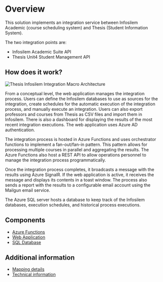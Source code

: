 # Overview 
This solution implements an integration service between Infosilem Academic (course scheduling system) and Thesis (Student Information System).

The two integration points are:
- Infosilem Academic Suite API
- Thesis Unit4 Student Management API

## How does it work?
![Thesis Infosilem Integration Macro Architecture](docs/media/macro-architecture.png)

From a conceptual level, the web application manages the integration process. Users can define the Infosilem databases to use as sources for the integration, create schedules for the automatic execution of the integration process, and manually execute an integration. Users can also export professors and courses from Thesis as CSV files and import them in Infosilem. There is also a dashboard for displaying the results of the most recent integration executions. The web application uses Azure AD authentication.

The integration process is hosted in Azure Functions and uses orchestrator functions to implement a fan-out/fan-in pattern. This pattern allows for processing multiple courses in parallel and aggregating the results. The Azure Functions also host a REST API to allow operations personnel to manage the integration process programmatically.

Once the integration process completes, it broadcasts a message with the results using Azure SignalR. If the web application is active, it receives the message and displays its contents in a toast window. The process also sends a report with the results to a configurable email account using the Mailgun email service.

The Azure SQL server hosts a database to keep track of the Infosilem databases, execution schedules, and historical process executions.

## Components

* [Azure Functions](docs/functions.md)
* [Web Application](docs/webapp.md)
* [SQL Database](docs/database.md)

## Additional information

* [Mapping details](docs/mapping.md)
* [Technical information](docs/technical.md)
